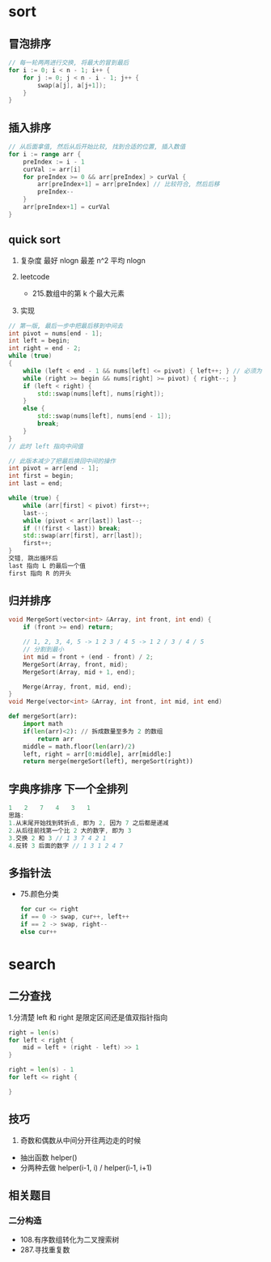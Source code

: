 # sort

## 冒泡排序

```go
// 每一轮两两进行交换, 将最大的冒到最后
for i := 0; i < n - 1; i++ {
    for j := 0; j < n - i - 1; j++ {
        swap(a[j], a[j+1]);
    }
}
```

## 插入排序

```go
// 从后面拿值, 然后从后开始比较, 找到合适的位置, 插入数值
for i := range arr {
    preIndex := i - 1
    curVal := arr[i]
    for preIndex >= 0 && arr[preIndex] > curVal {
        arr[preIndex+1] = arr[preIndex] // 比较符合, 然后后移
        preIndex--
    }
    arr[preIndex+1] = curVal
}
```

## quick sort

1. 复杂度
    最好 nlogn 最差 n^2 平均 nlogn

2. leetcode
    - 215.数组中的第 k 个最大元素

3. 实现

```c++
// 第一版, 最后一步中把最后移到中间去
int pivot = nums[end - 1];
int left = begin;
int right = end - 2;
while (true)
{
    while (left < end - 1 && nums[left] <= pivot) { left++; } // 必须为 end-1
    while (right >= begin && nums[right] >= pivot) { right--; }
    if (left < right) {
        std::swap(nums[left], nums[right]);
    }
    else {
        std::swap(nums[left], nums[end - 1]);
        break;
    }
}
// 此时 left 指向中间值

// 此版本减少了把最后换回中间的操作
int pivot = arr[end - 1];
int first = begin;
int last = end;

while (true) {
    while (arr[first] < pivot) first++;
    last--;
    while (pivot < arr[last]) last--;
    if (!(first < last)) break;
    std::swap(arr[first], arr[last]);
    first++;
}
交错, 跳出循环后
last 指向 L 的最后一个值
first 指向 R 的开头
```

## 归并排序

```c
void MergeSort(vector<int> &Array, int front, int end) {
    if (front >= end) return;

    // 1, 2, 3, 4, 5 -> 1 2 3 / 4 5 -> 1 2 / 3 / 4 / 5
    // 分割到最小
    int mid = front + (end - front) / 2;
    MergeSort(Array, front, mid);
    MergeSort(Array, mid + 1, end);

    Merge(Array, front, mid, end);
}
void Merge(vector<int> &Array, int front, int mid, int end)
```

```python
def mergeSort(arr):
    import math
    if(len(arr)<2): // 拆成数量至多为 2 的数组
        return arr
    middle = math.floor(len(arr)/2)
    left, right = arr[0:middle], arr[middle:]
    return merge(mergeSort(left), mergeSort(right))
```

## 字典序排序 下一个全排列

```c
1　　2　　7　　4　　3　　1
思路:
1.从末尾开始找到转折点, 即为 2, 因为 7 之后都是递减
2.从后往前找第一个比 2 大的数字, 即为 3
3.交换 2 和 3 // 1 3 7 4 2 1
4.反转 3 后面的数字 // 1 3 1 2 4 7
```

## 多指针法

- 75.颜色分类

    ```go
    for cur <= right
    if == 0 -> swap, cur++, left++
    if == 2 -> swap, right--
    else cur++
    ```

# search

## 二分查找

1.分清楚 left 和 right 是限定区间还是值双指针指向

```go
right = len(s)
for left < right {
    mid = left + (right - left) >> 1
}

right = len(s) - 1
for left <= right {

}

```

## 技巧

1. 奇数和偶数从中间分开往两边走的时候

- 抽出函数 helper()
- 分两种去做 helper(i-1, i) / helper(i-1, i+1)

## 相关题目

### 二分构造

- 108.有序数组转化为二叉搜索树
- 287.寻找重复数
